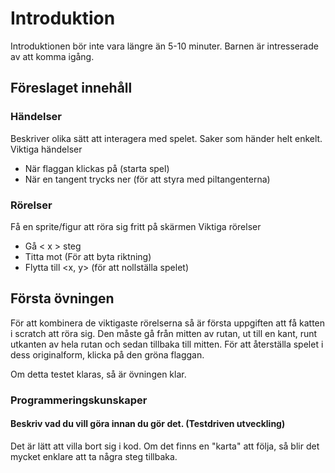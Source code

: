 # Introduktion
Introduktionen bör inte vara längre än 5-10 minuter.
Barnen är intresserade av att komma igång.

## Föreslaget innehåll
### Händelser
Beskriver olika sätt att interagera med spelet. Saker som händer helt enkelt.
Viktiga händelser
* När flaggan klickas på (starta spel)
* När en tangent trycks ner (för att styra med piltangenterna)

### Rörelser
Få en sprite/figur att röra sig fritt på skärmen
Viktiga rörelser

* Gå < x > steg
* Titta mot (För att byta riktning)
* Flytta till <x, y> (för att nollställa spelet)

## Första övningen
För att kombinera de viktigaste rörelserna så är första uppgiften att få katten i scratch att röra sig.
Den måste gå från mitten av rutan, ut till en kant, runt utkanten av hela rutan och sedan tillbaka till mitten.
För att återställa spelet i dess originalform, klicka på den gröna flaggan.

Om detta testet klaras, så är övningen klar.

### Programmeringskunskaper
#### Beskriv vad du vill göra innan du gör det. (Testdriven utveckling)
Det är lätt att villa bort sig i kod.
Om det finns en "karta" att följa, så blir det mycket enklare att ta några steg tillbaka.
